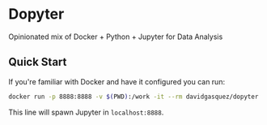 # Dopyter

Opinionated mix of Docker + Python + Jupyter for Data Analysis

## Quick Start

If you're familiar with Docker and have it configured you can run:

```bash
docker run -p 8888:8888 -v $(PWD):/work -it --rm davidgasquez/dopyter
```

This line will spawn Jupyter in `localhost:8888`.
